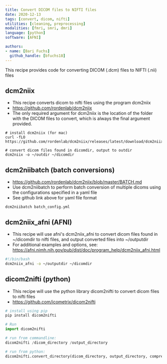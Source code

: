 ```yaml
---
title: Convert DICOM files to NIFTI files
date: 2020-12-13
tags: [convert, dicom, nifti]
utilities: [cleaning, preprocessing]
modalities: [fmri, smri, dmri]
language: [python]
software: [AFNI]

authors: 
- name: [Bari Fuchs]
  github_handle: [bfuchs18]
---
```


This recipe provides code for converting DICOM (.dcm) files to NIFTI (.nii) files

## dcm2niix
- This recipe converts dicom to nifti files using the program dcm2niix
- https://github.com/rordenlab/dcm2niix
- The only required argument for dcm2niix is the location of the folder with the DICOM files to convert, which is always the final argument provided.


```
# install dcm2niix (for mac)
curl -fLO https://github.com/rordenlab/dcm2niix/releases/latest/download/dcm2niix_mac.zip

# convert dicom files found in dicomdir, output to outdir
dcm2niix -o ~/outdir ~/dicomdir
```


## dcm2niibatch (batch conversions)
- https://github.com/rordenlab/dcm2niix/blob/master/BATCH.md
- Use dcm2niibatch to perform batch conversion of multiple dicoms using the configurations specified in a yaml file
- See github link above for yaml file format
```
dcm2niibatch batch_config.yml
```

## dcm2niix_afni (AFNI)
- This recipe will use afni's dcm2niix_afni to convert dicom files found in ~/dicomdir to nifti files, and output converted files into ~/outputdir
- For additional examples and options, see: https://afni.nimh.nih.gov/pub/dist/doc/program_help/dcm2niix_afni.html
```bash
#!/bin/bash 
dcm2niix_afni -o ~/outputdir ~/dicomdir
```


## dicom2nifti (python)
- This recipe will use the python library dicom2nifti to convert dicom files to nifti files
- https://github.com/icometrix/dicom2nifti

``` python
# install using pip
pip install dicom2nifti

# Run
import dicom2nifti

# run from commandline:
dicom2nifti /dicom_directory /output_directory

# run from python: 
dicom2nifti.convert_directory(dicom_directory, output_directory, compression=True, reorient=True)
```

